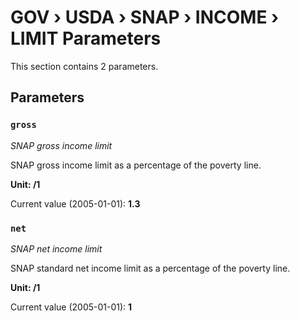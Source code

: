 # GOV › USDA › SNAP › INCOME › LIMIT Parameters

This section contains 2 parameters.

## Parameters

### `gross`
*SNAP gross income limit*

SNAP gross income limit as a percentage of the poverty line.

**Unit: /1**

Current value (2005-01-01): **1.3**


### `net`
*SNAP net income limit*

SNAP standard net income limit as a percentage of the poverty line.

**Unit: /1**

Current value (2005-01-01): **1**

